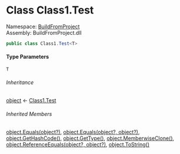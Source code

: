 ﻿# Class Class1.Test<T>

Namespace: [BuildFromProject](BuildFromProject.md)  
Assembly: BuildFromProject.dll

```csharp
public class Class1.Test<T>
```

#### Type Parameters

`T` 

###### Inheritance

[object](https://learn.microsoft.com/dotnet/api/system.object) ← 
[Class1.Test<T>](BuildFromProject.Class1.Test-1.md)

###### Inherited Members

[object.Equals(object?)](https://learn.microsoft.com/dotnet/api/system.object.equals#system-object-equals(system-object)), 
[object.Equals(object?, object?)](https://learn.microsoft.com/dotnet/api/system.object.equals#system-object-equals(system-object-system-object)), 
[object.GetHashCode()](https://learn.microsoft.com/dotnet/api/system.object.gethashcode), 
[object.GetType()](https://learn.microsoft.com/dotnet/api/system.object.gettype), 
[object.MemberwiseClone()](https://learn.microsoft.com/dotnet/api/system.object.memberwiseclone), 
[object.ReferenceEquals(object?, object?)](https://learn.microsoft.com/dotnet/api/system.object.referenceequals), 
[object.ToString()](https://learn.microsoft.com/dotnet/api/system.object.tostring)

